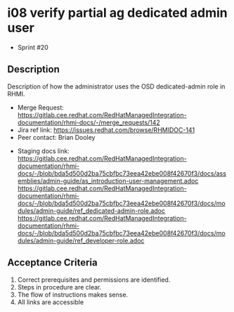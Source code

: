 # i08 verify partial ag dedicated admin user

- Sprint #20

## Description

Description of how the administrator uses the OSD dedicated-admin role in RHMI.

- Merge Request: https://gitlab.cee.redhat.com/RedHatManagedIntegration-documentation/rhmi-docs/-/merge_requests/142
- Jira ref link: https://issues.redhat.com/browse/RHMIDOC-141
- Peer contact: Brian Dooley

* Staging docs link:
  https://gitlab.cee.redhat.com/RedHatManagedIntegration-documentation/rhmi-docs/-/blob/bda5d500d2ba75cbfbc73eea42ebe008f42670f3/docs/assemblies/admin-guide/as_introduction-user-management.adoc
  https://gitlab.cee.redhat.com/RedHatManagedIntegration-documentation/rhmi-docs/-/blob/bda5d500d2ba75cbfbc73eea42ebe008f42670f3/docs/modules/admin-guide/ref_dedicated-admin-role.adoc
  https://gitlab.cee.redhat.com/RedHatManagedIntegration-documentation/rhmi-docs/-/blob/bda5d500d2ba75cbfbc73eea42ebe008f42670f3/docs/modules/admin-guide/ref_developer-role.adoc

## Acceptance Criteria

1. Correct prerequisites and permissions are identified.
2. Steps in procedure are clear.
3. The flow of instructions makes sense.
4. All links are accessible

